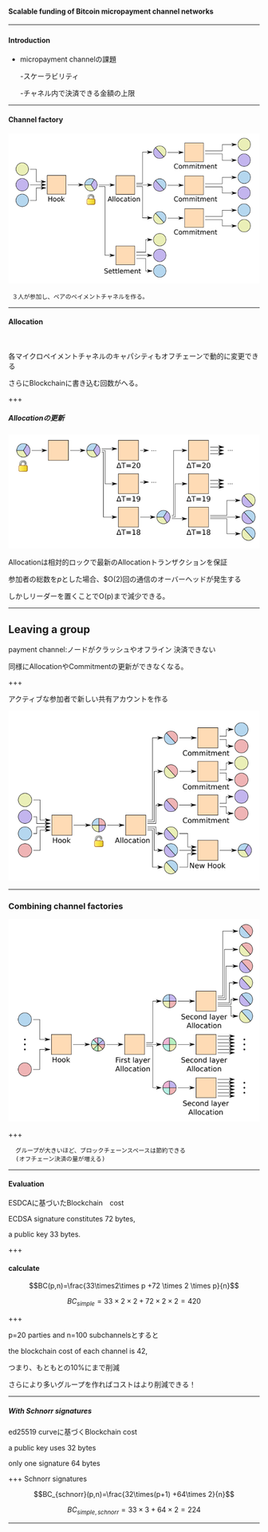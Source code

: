 #### Scalable funding of Bitcoin micropayment channel networks





---
#### Introduction　
- micropayment channelの課題

  -スケーラビリティ
  
  -チャネル内で決済できる金額の上限




---


#### Channel factory

![alt](mpay2.png)

     ３人が参加し、ペアのペイメントチャネルを作る。
---


#### Allocation
<img src="mpay8.png" width="00">



各マイクロペイメントチャネルのキャパシティもオフチェーンで動的に変更できる

さらにBlockchainに書き込む回数がへる。


+++
##### Allocationの更新
![alt](mpay4.png)

Allocationは相対的ロックで最新のAllocationトランザクションを保証

参加者の総数を$p$とした場合、$O(2)回の通信のオーバーヘッドが発生する

しかしリーダーを置くことでO(p)まで減少できる。


---

##  Leaving a group

payment channel:ノードがクラッシュやオフライン
決済できない



同様にAllocationやCommitmentの更新ができなくなる。

+++

アクティブな参加者で新しい共有アカウントを作る

![alt](mpay6.png) 
      
---

### Combining channel factories
     

![alt](mpay7.png)
      
  
+++

      グループが大きいほど、ブロックチェーンスペースは節約できる
      (オフチェーン決済の量が増える)
---      
  


####  Evaluation 
  
  ESDCAに基づいたBlockchain　cost
   
   ECDSA signature constitutes 72 bytes, 
   
   a public key 33 bytes.

+++
#### calculate

$$BC(p,n)=\frac{33\times2\times p +72 \times 2 \times p}{n}$$

$$BC_{simple}=33\times2\times2+72\times2\times2=420$$

+++


p=20 parties and n=100 subchannelsとすると

the blockchain cost of each channel is 42, 

つまり、もともとの10%にまで削減

さらにより多いグループを作ればコストはより削減できる！

---

##### With Schnorr signatures
 
ed25519 curveに基づくBlockchain cost

a public key uses 32 bytes 

only one  signature 64 bytes

+++
Schnorr signatures


$$BC_{schnorr}(p,n)=\frac{32\times(p+1) +64\times 2}{n}$$


$$BC_{simple,schnorr}=33\times3+64\times2=224$$


---
###






